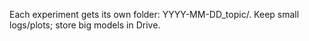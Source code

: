 Each experiment gets its own folder: YYYY-MM-DD_topic/. Keep small logs/plots; store big models in Drive.

